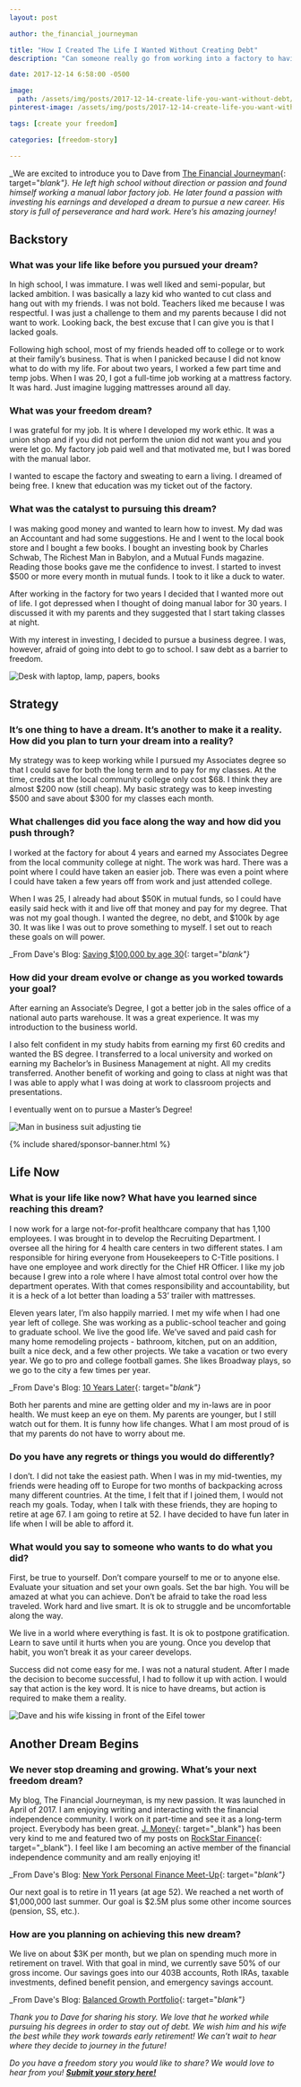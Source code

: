 ```yaml
---
layout: post

author: the_financial_journeyman

title: "How I Created The Life I Wanted Without Creating Debt"
description: "Can someone really go from working into a factory to having a master's degree without any debt? Absolutely - Dave did; check out his amazing story!"

date: 2017-12-14 6:58:00 -0500

image:
  path: /assets/img/posts/2017-12-14-create-life-you-want-without-debt/meet-dave.jpg
pinterest-image: /assets/img/posts/2017-12-14-create-life-you-want-without-debt/factory-to-freedom.png

tags: [create your freedom]

categories: [freedom-story]

---
```


_We are excited to introduce you to Dave from [The Financial Journeyman](http://thefinancialjourneyman.com/){: target="_blank"}. He left high school without direction or passion and found himself working a manual labor factory job. He later found a passion with investing his earnings and developed a dream to pursue a new career. His story is full of perseverance and hard work. Here’s his amazing journey!_

## Backstory

### What was your life like before you pursued your dream?

In high school, I was immature.  I was well liked and semi-popular, but lacked ambition.  I was basically a lazy kid who wanted to cut class and hang out with my friends.  I was not bold.  Teachers liked me because I was respectful.  I was just a challenge to them and my parents because I did not want to work.  Looking back, the best excuse that I can give you is that I lacked goals.

Following high school, most of my friends headed off to college or to work at their family’s business.  That is when I panicked because I did not know what to do with my life.  For about two years, I worked a few part time and temp jobs.  When I was 20, I got a full-time job working at a mattress factory.  It was hard.  Just imagine lugging mattresses around all day.   

### What was your freedom dream?

I was  grateful for my job.  It is where I developed my work ethic.  It was a union shop and if you did not perform the union did not want you and you were let go. My factory job paid well and that motivated me, but I was bored with the manual labor.

I wanted to escape the factory and sweating to earn a living.  I dreamed of being free.  I knew that education was my ticket out of the factory.  

### What was the catalyst to pursuing this dream?

I was making good money and wanted to learn how to invest. My dad was an Accountant and had some suggestions. He and I went to the local book store and I bought a few books.  I bought an investing book by Charles Schwab, The Richest Man in Babylon, and a Mutual Funds magazine.  Reading those books gave me the confidence to invest.  I started to invest $500 or more every month in mutual funds.  I took to it like a duck to water.

After working in the factory for two years I decided that I wanted more out of life.  I got depressed when I thought of doing manual labor for 30 years.  I discussed it with my parents and they suggested that I start taking classes at night.  

With my interest in investing, I decided to pursue a business degree. I was, however, afraid of going into debt to go to school. I saw debt as a barrier to freedom.

![Desk with laptop, lamp, papers, books]({{site.url}}/assets/img/posts/2017-12-14-create-life-you-want-without-debt/desk.jpg)

## Strategy

### It’s one thing to have a dream. It’s another to make it a reality. How did you plan to turn your dream into a reality?

My strategy was to keep working while I pursued my Associates degree so that I could save for both the long term and to pay for my classes. At the time, credits at the local community college only cost $68.  I think they are almost $200 now (still cheap).  My  basic strategy was to keep investing $500 and save about $300 for my classes each month.  

### What challenges did you face along the way and how did you push through?

I worked at the factory for about 4 years and earned my Associates Degree from the local community college at night. The work was hard.  There was a point where I could have taken an easier job.  There was even a point where I could have taken a few years off from work and just attended college.

When I was 25, I already had about $50K in mutual funds, so I could have easily said heck with it and live off that money and pay for my degree.  That was not my goal though.  I wanted the degree, no debt, and $100k by age 30.  It was like I was out to prove something to myself.  I set out to reach these goals on will power.

_From Dave's Blog: [Saving $100,000 by age 30](http://thefinancialjourneyman.com/saving-100000-by-age-30/){: target="_blank"}_

### How did your dream evolve or change as you worked towards your goal?

After earning an Associate’s Degree, I got a better job in the sales office of a national auto parts warehouse.  It was a great experience.  It was my introduction to the business world.

I also felt confident in my study habits from earning my first 60 credits and wanted the BS degree. I transferred to a local university and worked on earning my Bachelor’s in Business Management at night. All my credits transferred.  Another benefit of working and going to class at night was that I was able to apply what I was doing at work to classroom projects and presentations.

I eventually went on to pursue a Master’s Degree!

![Man in business suit adjusting tie]({{site.url}}/assets/img/posts/2017-12-14-create-life-you-want-without-debt/suit.jpg)

{% include shared/sponsor-banner.html %}

## Life Now

### What is your life like now? What have you learned since reaching this dream?

I now work for a large not-for-profit healthcare company that has 1,100 employees.  I was brought in to develop the Recruiting Department.  I oversee all the hiring for 4 health care centers in two different states.  I am responsible for hiring everyone from Housekeepers to C-Title positions.  I have one employee and work directly for the Chief HR Officer.  I like my job because I grew into a role where I have almost total control over how the department operates.  With that comes responsibility and accountability, but it is a heck of a lot better than loading a 53’ trailer with mattresses.

Eleven years later, I’m also happily married. I met my wife when I had one year left of college.  She was working as a public-school teacher and going to graduate school. We live the good life. We’ve saved and paid cash for many home remodeling projects - bathroom, kitchen, put on an addition, built a nice deck, and a few other projects. We take a vacation or two every year.  We go to pro and college football games.  She likes Broadway plays, so we go to the city a few times per year.  

_From Dave's Blog: [10 Years Later](http://thefinancialjourneyman.com/10-years-later/){: target="_blank"}_

Both her parents and mine are getting older and my in-laws are in poor health.  We must keep an eye on them.  My parents are younger, but I still watch out for them.  It is funny how life changes.  What I am most proud of is that my parents do not have to worry about me.   

### Do you have any regrets or things you would do differently?

I don’t.  I did not take the easiest path.  When I was in my mid-twenties, my friends were heading off to Europe for two months of backpacking across many different countries.  At the time, I felt that if I joined them, I would not reach my goals.  Today, when I talk with these friends, they are hoping to retire at age 67.  I am going to retire at 52.  I have decided to have fun later in life when I will be able to afford it.

### What would you say to someone who wants to do what you did?

First, be true to yourself.  Don’t compare yourself to me or to anyone else.  Evaluate your situation and set your own goals.  Set the bar high.  You will be amazed at what you can achieve.  Don’t be afraid to take the road less traveled.  Work hard and live smart.  It is ok to struggle and be uncomfortable along the way.  

We live in a world where everything is fast.  It is ok to postpone gratification.  Learn to save until it hurts when you are young.  Once you develop that habit, you won’t break it as your career develops.

Success did not come easy for me.  I was not a natural student.  After I made the decision to become successful, I had to follow it up with action.  I would say that action is the key word.  It is nice to have dreams, but action is required to make them a reality.    

![Dave and his wife kissing in front of the Eifel tower]({{site.url}}/assets/img/posts/2017-12-14-create-life-you-want-without-debt/dave-eifel.png)

## Another Dream Begins

### We never stop dreaming and growing. What’s your next freedom dream?

My blog, The Financial Journeyman,  is my new passion.  It was launched in April of 2017.  I am enjoying writing and interacting with the financial independence community.  I work on it part-time and see it as a long-term project.  Everybody has been great.  [J. Money](http://www.budgetsaresexy.com/){: target="_blank"} has been very kind to me and featured two of my posts on [RockStar Finance](http://rockstarfinance.com/){: target="_blank"}.  I feel like I am becoming an active member of the financial independence community and am really enjoying it!

_From Dave's Blog: [New York Personal Finance Meet-Up](http://thefinancialjourneyman.com/new-york-personal-finance-meet-up/){: target="_blank"}_

Our next goal is to retire in 11 years (at age 52).  We reached a net worth of $1,000,000 last summer.  Our goal is $2.5M plus some other income sources (pension, SS, etc.).

### How are you planning on achieving this new dream?

We live on about $3K per month, but we plan on spending much more in retirement on travel. With that goal in mind, we currently save 50% of our gross income. Our savings goes into our 403B accounts, Roth IRAs, taxable investments, defined benefit pension, and emergency savings account.

_From Dave's Blog: [Balanced Growth Portfolio](http://thefinancialjourneyman.com/balanced-growth-portfolio/){: target="_blank"}_

_Thank you to Dave for sharing his story. We love that he worked while pursuing his degrees in order to stay out of debt. We wish him and his wife the best while they work towards early retirement! We can’t wait to hear where they decide to journey in the future!_

_Do you have a freedom story you would like to share? We would love to hear from you!_ ___[Submit your story here!]({{site.url}}/freedom-stories/#share-your-story)___
